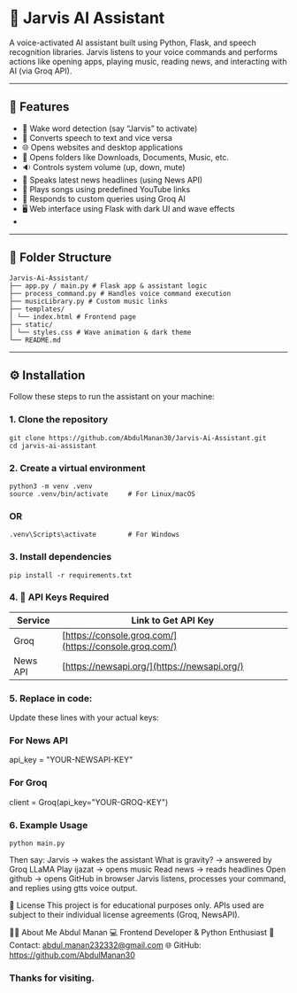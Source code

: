 # 🤖 Jarvis AI Assistant

A voice-activated AI assistant built using Python, Flask, and speech recognition libraries. Jarvis listens to your voice commands and performs actions like opening apps, playing music, reading news, and interacting with AI (via Groq API).

---

## 🚀 Features

- 🎤 Wake word detection (say “Jarvis” to activate)
- 💬 Converts speech to text and vice versa
- 🌐 Opens websites and desktop applications
- 📁 Opens folders like Downloads, Documents, Music, etc.
- 🔉 Controls system volume (up, down, mute)
- 📰 Speaks latest news headlines (using News API)
- 🎵 Plays songs using predefined YouTube links
- 🧠 Responds to custom queries using Groq AI
- 🖥️ Web interface using Flask with dark UI and wave effects
- 
---

## 📁 Folder Structure
```
Jarvis-Ai-Assistant/
├── app.py / main.py # Flask app & assistant logic
├── process_command.py # Handles voice command execution
├── musicLibrary.py # Custom music links
├── templates/
│ └── index.html # Frontend page
├── static/
│ └── styles.css # Wave animation & dark theme
└── README.md
```

---

## ⚙️ Installation

Follow these steps to run the assistant on your machine:

### 1. Clone the repository

```
git clone https://github.com/AbdulManan30/Jarvis-Ai-Assistant.git
cd jarvis-ai-assistant
```

### 2. Create a virtual environment

```
python3 -m venv .venv
source .venv/bin/activate     # For Linux/macOS
```
### OR
```
.venv\Scripts\activate        # For Windows
```

### 3. Install dependencies

```
pip install -r requirements.txt
```


### 4. 🔑 API Keys Required

| Service    | Link to Get API Key                                      |
| ---------- | -------------------------------------------------------- |
| Groq       | [https://console.groq.com/](https://console.groq.com/)   |
| News API   | [https://newsapi.org/](https://newsapi.org/)             |

### 5. Replace in code:
Update these lines with your actual keys:

### For News API
api_key = "YOUR-NEWSAPI-KEY"

### For Groq
client = Groq(api_key="YOUR-GROQ-KEY")

### 6. Example Usage
```
python main.py
```

Then say:
Jarvis → wakes the assistant
What is gravity? → answered by Groq LLaMA
Play ijazat → opens music
Read news → reads headlines
Open github → opens GitHub in browser
Jarvis listens, processes your command, and replies using gtts voice output.

📝 License
This project is for educational purposes only.
APIs used are subject to their individual license agreements (Groq, NewsAPI).

🙋‍♂️ About Me
Abdul Manan
💻 Frontend Developer & Python Enthusiast
📧 Contact: abdul.manan232332@gmail.com
🌐 GitHub: https://github.com/AbdulManan30

### Thanks for visiting.


